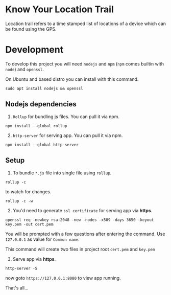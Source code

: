 # Know Your Location Trail

Location trail refers to a time stamped list of locations of a device which can be found using the GPS.

# Development

To develop this project you will need `nodejs` and `npm` (`npm` comes builtin with `node`) and `openssl`.

On Ubuntu and based distro you can install with this command.

```
sudo apt install nodejs && openssl
```

## Nodejs dependencies

1. `Rollup` for bundling js files.
   You can pull it via npm.

```
npm install --global rollup
```

2. `http-server` for serving app.
   You can pull it via npm.

```
npm install --global http-server
```

## Setup

1. To bundle `*.js` file into single file using `rollup`.

```
rollup -c
```

to watch for changes.

```
rollup -c -w
```

2. You'd need to generate `ssl certificate` for serving app via **https**.

```
openssl req -newkey rsa:2048 -new -nodes -x509 -days 3650 -keyout key.pem -out cert.pem
```

You will be prompted with a few questions after entering the command. Use `127.0.0.1` as value for `Common name`.

This command will create two files in project root `cert.pem` and `key.pem`

3. Serve app via **https**.

```
http-server -S
```

now goto `https://127.0.0.1:8080` to view app running.

That's all...
